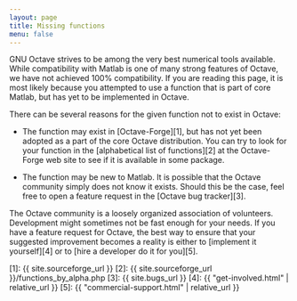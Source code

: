 ```yaml
---
layout: page
title: Missing functions
menu: false
---
```


GNU Octave strives to be among the very best numerical tools available.
While compatibility with Matlab is one of many strong features of Octave,
we have not achieved 100% compatibility.
If you are reading this page, it is most likely because you attempted to
use a function that is part of core Matlab, but has yet to be implemented
in Octave.

There can be several reasons for the given function not to exist in Octave:

- The function may exist in [Octave-Forge][1], but has not yet been adopted
  as a part of the core Octave distribution.  You can try to look for your
  function in the [alphabetical list of functions][2] at the Octave-Forge
  web site to see if it is available in some package.

- The function may be new to Matlab.  It is possible that the Octave
  community simply does not know it exists.  Should this be the case,
  feel free to open a feature request in the [Octave bug tracker][3].


The Octave community is a loosely organized association of volunteers.
Development might sometimes not be fast enough for your needs.
If you have a feature request for Octave, the best way to ensure that your
suggested improvement becomes a reality is either to [implement it yourself][4]
or to [hire a developer do it for you][5].

[1]: {{ site.sourceforge_url }}
[2]: {{ site.sourceforge_url }}/functions_by_alpha.php
[3]: {{ site.bugs_url }}
[4]: {{ "get-involved.html" | relative_url }}
[5]: {{ "commercial-support.html" | relative_url }}
